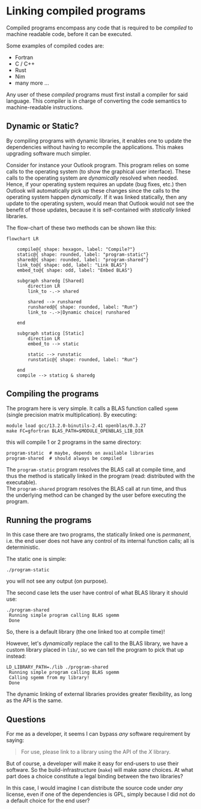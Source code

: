 # Linking compiled programs

Compiled programs encompass any code that is required to be *compiled*
to machine readable code, before it can be executed.

Some examples of compiled codes are:

- Fortran
- C / C++
- Rust
- Nim
- many more ...

Any user of these *compiled* programs must first install a compiler for said
language. This compiler is in charge of converting the code semantics to
machine-readable instructions.


## Dynamic or Static?

By compiling programs with dynamic libraries, it enables one to update the dependencies
without having to recompile the applications.
This makes upgrading software much simpler.

Consider for instance your Outlook
program. This program relies on some calls to the operating system (to show the graphical
user interface). These calls to the operating system are *dynamically* resolved when
needed.
Hence, if your operating system requires an update (bug fixes, etc.) then
Outlook will automatically pick up these changes since the calls to the operating
system happen *dynamically*. If it was linked statically, then any update to the operating
system, would mean that Outlook would not see the benefit of those updates, because
it is self-contained with *statically* linked libraries.


The flow-chart of these two methods can be shown like this:
```mermaid
flowchart LR

    compile@{ shape: hexagon, label: "Compile?"}
    static@{ shape: rounded, label: "program-static"}
    shared@{ shape: rounded, label: "program-shared"}
    link_to@{ shape: odd, label: "Link BLAS"}
    embed_to@{ shape: odd, label: "Embed BLAS"}

    subgraph sharedg [Shared]
        direction LR
        link_to -.-> shared

        shared --> runshared
        runshared@{ shape: rounded, label: "Run"}
        link_to -.->|Dynamic choice| runshared

    end

    subgraph staticg [Static]
        direction LR
        embed_to --> static

        static --> runstatic
        runstatic@{ shape: rounded, label: "Run"}

    end
    compile --> staticg & sharedg
```


## Compiling the programs

The program here is very simple.
It calls a BLAS function called `sgemm` (single precision matrix multiplication).
By executing:
```shell
module load gcc/13.2.0-binutils-2.41 openblas/0.3.27
make FC=gfortran BLAS_PATH=$MODULE_OPENBLAS_LIB_DIR
```
this will compile 1 or 2 programs in the same directory:
```
program-static  # maybe, depends on available libraries
program-shared  # should always be compiled
```
The `program-static` program resolves the BLAS call at compile time, and thus the method is
statically linked in the program (read: distributed with the executable).  
The `program-shared` program resolves the BLAS call at run time, and thus the underlying
method can be changed by the user before executing the program.


## Running the programs

In this case there are two programs, the statically linked one is *permanent*, i.e. the
end user does not have any control of its internal function calls; all is deterministic.

The static one is simple:
```shell
./program-static
```
you will not see any output (on purpose).

The second case lets the user have control of what BLAS library it should use:
```shell
./program-shared
 Running simple program calling BLAS sgemm
 Done
```
So, there is a default library (the one linked too at compile time)!

However, let's *dynamically* replace the call to the BLAS library, we have a custom
library placed in `lib/`, so we can tell the program to pick that up instead:
```shell
LD_LIBRARY_PATH=./lib ./program-shared
 Running simple program calling BLAS sgemm
 Calling sgemm from my library!
 Done
```

The dynamic linking of external libraries provides greater flexibility, as long as the
API is the same.


## Questions

For me as a developer, it seems I can bypass *any* software requirement by saying:

> For use, please link to a library using the API of the *X* library.

But of course, a developer will make it easy for end-users to use their software.
So the build-infrastructure (`make`) will make *sane* choices. At what part does
a choice constitute a legal binding between the two libraries?

In this case, I would imagine I can distribute the source code under *any* license,
even if one of the dependencies is GPL, simply because I did not do a default
choice for the end user?
